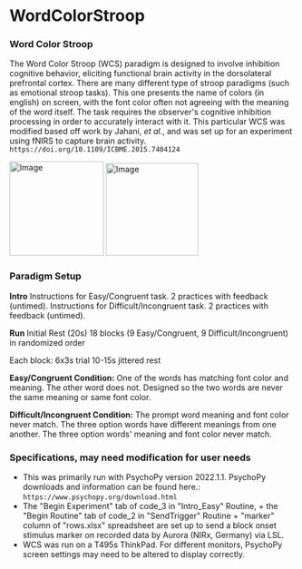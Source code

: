 # WordColorStroop

### Word Color Stroop
The Word Color Stroop (WCS) paradigm is designed to involve inhibition cognitive behavior, eliciting functional brain activity in the dorsolateral prefrontal cortex. There are many different type of stroop paradigms (such as emotional stroop tasks). This one presents the name of colors (in english) on screen, with the font color often not agreeing with the meaning of the word itself. The task requires the observer's cognitive inhibition processing in order to accurately interact with it. This particular WCS was modified based off work by Jahani, _et al._, and was set up for an experiment using fNIRS to capture brain activity.
`https://doi.org/10.1109/ICBME.2015.7404124`

<img width="166" alt="Image" src="https://github.com/user-attachments/assets/2bb234c9-2e7c-4c03-b49b-b4446a0da2ef" />

<img width="163" alt="Image" src="https://github.com/user-attachments/assets/f1fbf1da-8f81-497f-b66f-d5a5da53950e" />

### Paradigm Setup
**Intro**
Instructions for Easy/Congruent task. 2 practices with feedback (untimed).
Instructions for Difficult/Incongruent task. 2 practices with feedback (untimed).

**Run**
Initial Rest (20s)
18 blocks (9 Easy/Congruent, 9 Difficult/Incongruent) in randomized order

Each block:
6x3s trial
10-15s jittered rest

**Easy/Congruent Condition:**
One of the words has matching font color and meaning. The other word does not.
Designed so the two words are never the same meaning or same font color.

**Difficult/Incongruent Condition:**
The prompt word meaning and font color never match.
The three option words have different meanings from one another.
The three option words' meaning and font color never match.

### Specifications, may need modification for user needs

- This was primarily run with PsychoPy version 2022.1.1. PsychoPy downloads and information can be found here.:
`https://www.psychopy.org/download.html`
- The "Begin Experiment" tab of code_3 in "Intro_Easy" Routine, + the "Begin Routine" tab of code_2 in "SendTrigger" Routine +  "marker" column of "rows.xlsx" spreadsheet are set up to send a block onset stimulus marker on recorded data by Aurora (NIRx, Germany) via LSL.
- WCS was run on a T495s ThinkPad. For different monitors, PsychoPy screen settings may need to be altered to display correctly.
